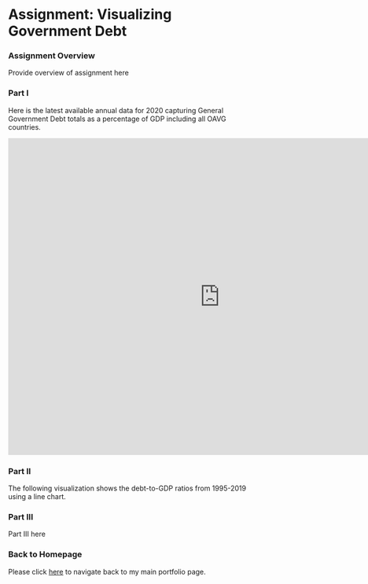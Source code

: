 # Assignment: Visualizing Government Debt

### Assignment Overview

Provide overview of assignment here

### Part I

Here is the latest available annual data for 2020 capturing General Government Debt totals as a percentage of GDP including all OAVG countries.

<iframe src="https://data.oecd.org/chart/7bhe" width="860" height="645" style="border: 0" mozallowfullscreen="true" webkitallowfullscreen="true" allowfullscreen="true"><a href="https://data.oecd.org/chart/7bhe" target="_blank">OECD Chart: General government debt, Total, % of GDP, Annual, 2020</a></iframe>

### Part II

The following visualization shows the debt-to-GDP ratios from 1995-2019 using a line chart.

<div class="flourish-embed flourish-chart" data-src="visualisation/14983968"><script src="https://public.flourish.studio/resources/embed.js"></script></div>

### Part III

Part III here

<div class="flourish-embed flourish-slope" data-src="visualisation/14984447"><script src="https://public.flourish.studio/resources/embed.js"></script></div>

### Back to Homepage

Please click [here](/README.md) to navigate back to my main portfolio page.